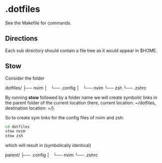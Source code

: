 # .dotfiles

See the Makefile for commands.

## Directions
Each sub directory should contain a file tree as it would appear in $HOME.

## Stow

Consider the folder

dotfiles/
├── nvim
│   └── .config
│       └── nvim
└── zsh
    └── .zshrc


By running **stow** followed by a folder name we will create symbolic links in the 
parent folder of the current location (here, current location: ~/dotfiles, 
destination location: ~/).


So to create sym links for the config files of nvim and zsh: 

```sh
cd dotfiles
stow nvim
stow zsh
```

which will result in 
(symbolically identical)


parent/
├── .config
│   └── nvim
└── .zshrc



